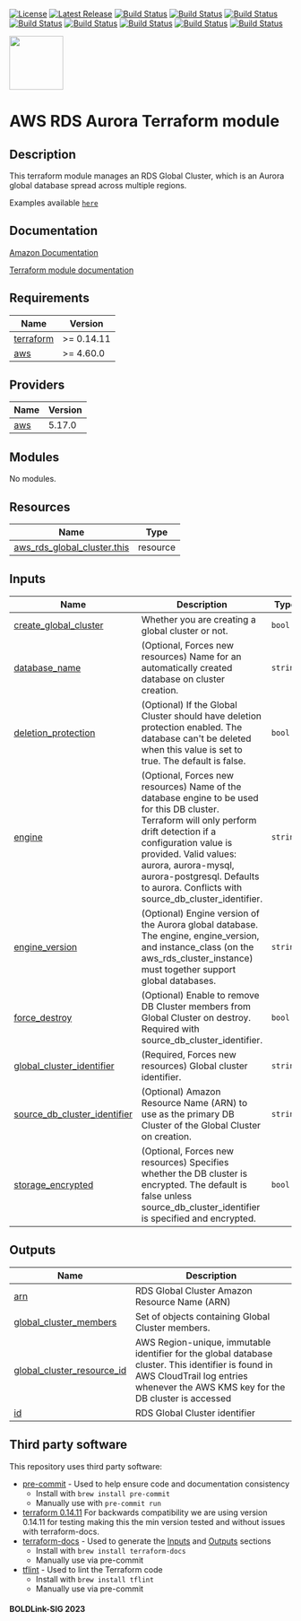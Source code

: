 [![License](https://img.shields.io/badge/License-Apache-blue.svg)](https://github.com/boldlink/terraform-aws-rds-aurora/blob/main/LICENSE)
[![Latest Release](https://img.shields.io/github/release/boldlink/terraform-aws-rds-aurora.svg)](https://github.com/boldlink/terraform-aws-rds-aurora/releases/latest)
[![Build Status](https://github.com/boldlink/terraform-aws-rds-aurora/actions/workflows/update.yaml/badge.svg)](https://github.com/boldlink/terraform-aws-rds-aurora/actions)
[![Build Status](https://github.com/boldlink/terraform-aws-rds-aurora/actions/workflows/release.yaml/badge.svg)](https://github.com/boldlink/terraform-aws-rds-aurora/actions)
[![Build Status](https://github.com/boldlink/terraform-aws-rds-aurora/actions/workflows/pre-commit.yaml/badge.svg)](https://github.com/boldlink/terraform-aws-rds-aurora/actions)
[![Build Status](https://github.com/boldlink/terraform-aws-rds-aurora/actions/workflows/pr-labeler.yaml/badge.svg)](https://github.com/boldlink/terraform-aws-rds-aurora/actions)
[![Build Status](https://github.com/boldlink/terraform-aws-rds-aurora/actions/workflows/module-examples-tests.yaml/badge.svg)](https://github.com/boldlink/terraform-aws-rds-aurora/actions)
[![Build Status](https://github.com/boldlink/terraform-aws-rds-aurora/actions/workflows/checkov.yaml/badge.svg)](https://github.com/boldlink/terraform-aws-rds-aurora/actions)
[![Build Status](https://github.com/boldlink/terraform-aws-rds-aurora/actions/workflows/auto-merge.yaml/badge.svg)](https://github.com/boldlink/terraform-aws-rds-aurora/actions)
[![Build Status](https://github.com/boldlink/terraform-aws-rds-aurora/actions/workflows/auto-badge.yaml/badge.svg)](https://github.com/boldlink/terraform-aws-rds-aurora/actions)

[<img src="https://avatars.githubusercontent.com/u/25388280?s=200&v=4" width="96"/>](https://boldlink.io)

# AWS RDS Aurora Terraform module

## Description

This terraform module manages an RDS Global Cluster, which is an Aurora global database spread across multiple regions.

Examples available [`here`](https://github.com/boldlink/terraform-aws-rds-aurora/tree/main/examples)

## Documentation

[Amazon Documentation](https://docs.aws.amazon.com/AmazonRDS/latest/AuroraUserGuide/aurora-global-database.html)

[Terraform module documentation](https://registry.terraform.io/providers/hashicorp/aws/latest/docs/resources/rds_global_cluster)

<!-- BEGINNING OF PRE-COMMIT-TERRAFORM DOCS HOOK -->
## Requirements

| Name | Version |
|------|---------|
| <a name="requirement_terraform"></a> [terraform](#requirement\_terraform) | >= 0.14.11 |
| <a name="requirement_aws"></a> [aws](#requirement\_aws) | >= 4.60.0 |

## Providers

| Name | Version |
|------|---------|
| <a name="provider_aws"></a> [aws](#provider\_aws) | 5.17.0 |

## Modules

No modules.

## Resources

| Name | Type |
|------|------|
| [aws_rds_global_cluster.this](https://registry.terraform.io/providers/hashicorp/aws/latest/docs/resources/rds_global_cluster) | resource |

## Inputs

| Name | Description | Type | Default | Required |
|------|-------------|------|---------|:--------:|
| <a name="input_create_global_cluster"></a> [create\_global\_cluster](#input\_create\_global\_cluster) | Whether you are creating a global cluster or not. | `bool` | `false` | no |
| <a name="input_database_name"></a> [database\_name](#input\_database\_name) | (Optional, Forces new resources) Name for an automatically created database on cluster creation. | `string` | `null` | no |
| <a name="input_deletion_protection"></a> [deletion\_protection](#input\_deletion\_protection) | (Optional) If the Global Cluster should have deletion protection enabled. The database can't be deleted when this value is set to true. The default is false. | `bool` | `false` | no |
| <a name="input_engine"></a> [engine](#input\_engine) | (Optional, Forces new resources) Name of the database engine to be used for this DB cluster. Terraform will only perform drift detection if a configuration value is provided. Valid values: aurora, aurora-mysql, aurora-postgresql. Defaults to aurora. Conflicts with source\_db\_cluster\_identifier. | `string` | `"aurora"` | no |
| <a name="input_engine_version"></a> [engine\_version](#input\_engine\_version) | (Optional) Engine version of the Aurora global database. The engine, engine\_version, and instance\_class (on the aws\_rds\_cluster\_instance) must together support global databases. | `string` | `null` | no |
| <a name="input_force_destroy"></a> [force\_destroy](#input\_force\_destroy) | (Optional) Enable to remove DB Cluster members from Global Cluster on destroy. Required with source\_db\_cluster\_identifier. | `bool` | `true` | no |
| <a name="input_global_cluster_identifier"></a> [global\_cluster\_identifier](#input\_global\_cluster\_identifier) | (Required, Forces new resources) Global cluster identifier. | `string` | `""` | no |
| <a name="input_source_db_cluster_identifier"></a> [source\_db\_cluster\_identifier](#input\_source\_db\_cluster\_identifier) | (Optional) Amazon Resource Name (ARN) to use as the primary DB Cluster of the Global Cluster on creation. | `string` | `null` | no |
| <a name="input_storage_encrypted"></a> [storage\_encrypted](#input\_storage\_encrypted) | (Optional, Forces new resources) Specifies whether the DB cluster is encrypted. The default is false unless source\_db\_cluster\_identifier is specified and encrypted. | `bool` | `false` | no |

## Outputs

| Name | Description |
|------|-------------|
| <a name="output_arn"></a> [arn](#output\_arn) | RDS Global Cluster Amazon Resource Name (ARN) |
| <a name="output_global_cluster_members"></a> [global\_cluster\_members](#output\_global\_cluster\_members) | Set of objects containing Global Cluster members. |
| <a name="output_global_cluster_resource_id"></a> [global\_cluster\_resource\_id](#output\_global\_cluster\_resource\_id) | AWS Region-unique, immutable identifier for the global database cluster. This identifier is found in AWS CloudTrail log entries whenever the AWS KMS key for the DB cluster is accessed |
| <a name="output_id"></a> [id](#output\_id) | RDS Global Cluster identifier |
<!-- END OF PRE-COMMIT-TERRAFORM DOCS HOOK -->

## Third party software
This repository uses third party software:
* [pre-commit](https://pre-commit.com/) - Used to help ensure code and documentation consistency
  * Install with `brew install pre-commit`
  * Manually use with `pre-commit run`
* [terraform 0.14.11](https://releases.hashicorp.com/terraform/0.14.11/) For backwards compatibility we are using version 0.14.11 for testing making this the min version tested and without issues with terraform-docs.
* [terraform-docs](https://github.com/segmentio/terraform-docs) - Used to generate the [Inputs](#Inputs) and [Outputs](#Outputs) sections
  * Install with `brew install terraform-docs`
  * Manually use via pre-commit
* [tflint](https://github.com/terraform-linters/tflint) - Used to lint the Terraform code
  * Install with `brew install tflint`
  * Manually use via pre-commit

#### BOLDLink-SIG 2023
